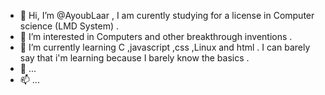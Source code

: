 - 👋 Hi, I’m @AyoubLaar , I am curently studying for a license in Computer science (LMD System) . 
- 👀 I’m interested in Computers and other breakthrough inventions .
- 🌱 I’m currently learning C ,javascript ,css ,Linux and html . I can barely say that i'm learning because I barely know the basics .
- 💞️ ...
- 📫 ...
<!---
AyoubLaar/AyoubLaar is a ✨ special ✨ repository because its `README.md` (this file) appears on your GitHub profile.
You can click the Preview link to take a look at your changes.
--->
